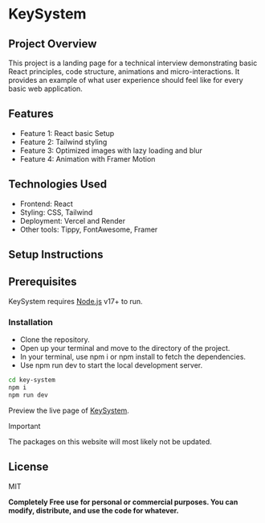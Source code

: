 # KeySystem
## Project Overview

This project is a landing page for a technical interview demonstrating basic React principles, code structure, animations and micro-interactions. It provides an example of what user experience should feel like for every basic web application.

## Features

- Feature 1: React basic Setup
- Feature 2: Tailwind styling
- Feature 3: Optimized images with lazy loading and blur
- Feature 4: Animation with Framer Motion 

## Technologies Used
- Frontend: React
- Styling: CSS, Tailwind
- Deployment: Vercel and Render
- Other tools: Tippy, FontAwesome, Framer

## Setup Instructions
## Prerequisites
KeySystem requires [Node.js](https://nodejs.org/) v17+ to run.

### Installation
- Clone the repository.
- Open up your terminal and move to the directory of the project.
- In your terminal, use npm i or npm install to fetch the dependencies.
- Use npm run dev to start the local development server.

```sh
cd key-system
npm i
npm run dev
```
Preview the live page of [KeySystem](https://key-system-six.vercel.app/).

> [!IMPORTANT]
> The packages on this website will most likely not be updated.

## License

MIT

**Completely Free use for personal or commercial purposes. You can modify, distribute, and use the code for whatever.**
